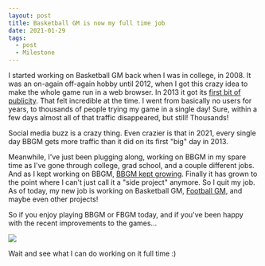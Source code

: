 ```yaml
---
layout: post
title: Basketball GM is now my full time job
date: 2021-01-29
tags:
  - post
  - Milestone
---
```


I started working on Basketball GM back when I was in college, in 2008. It was an on-again off-again hobby until 2012, when I got this crazy idea to make the whole game run in a web browser. In 2013 it got its [first bit of publicity](https://www.reddit.com/r/nba/comments/1j1e6q/i_made_a_singleplayer_basketball_management/). That felt incredible at the time. I went from basically no users for years, to thousands of people trying my game in a single day! Sure, within a few days almost all of that traffic disappeared, but still! Thousands!

Social media buzz is a crazy thing. Even crazier is that in 2021, every single day BBGM gets more traffic than it did on its first "big" day in 2013.

<!--more-->

Meanwhile, I've just been plugging along, working on BBGM in my spare time as I've gone through college, grad school, and a couple different jobs. And as I kept working on BBGM, [BBGM kept growing](/blog/2021/01/2020-was-awesome-for-bbgm/). Finally it has grown to the point where I can't just call it a "side project" anymore. So I quit my job. As of today, my new job is working on Basketball GM, [Football GM](https://football-gm.com/), and maybe even other projects!

So if you enjoy playing BBGM or FBGM today, and if you've been happy with the recent improvements to the games...

<img src="/files/frieza.jpg">

Wait and see what I can do working on it full time :)
